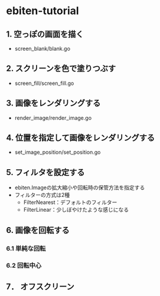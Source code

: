 # ebiten-tutorial

## 1. 空っぽの画面を描く

* screen_blank/blank.go

## 2. スクリーンを色で塗りつぶす

* screen_fill/screen_fill.go

## 3. 画像をレンダリングする

* render_image/render_image.go

## 4. 位置を指定して画像をレンダリングする

* set_image_position/set_position.go

## 5. フィルタを設定する

* ebiten.Imageの拡大縮小や回転時の保管方法を指定する
* フィルターの方式は2種
  * FilterNearest：デフォルトのフィルター
  * FilterLinear：少しぼやけたような感じになる

## 6. 画像を回転する

### 6.1 単純な回転

### 6.2 回転中心

## 7． オフスクリーン